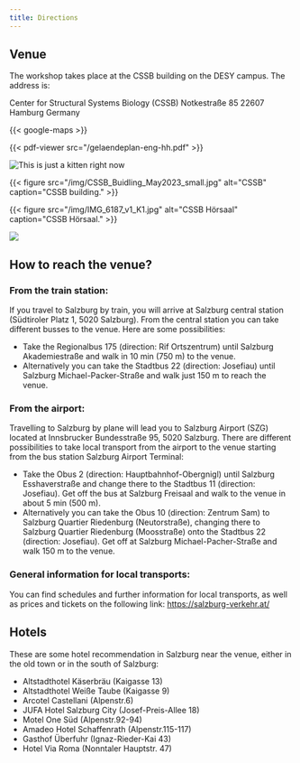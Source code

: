 ```yaml
---
title: Directions
---
```


## Venue

The workshop takes place at the CSSB building on the DESY campus. The address is:

Center for Structural Systems Biology (CSSB)
Notkestraße 85
22607 Hamburg
Germany

{{< google-maps >}}

{{< pdf-viewer src="/gelaendeplan-eng-hh.pdf" >}}

<img class="center" src="/img/CSSB_Buidling_May2023_small.jpg" alt="This is just a kitten right now" id="kitten">

{{< figure src="/img/CSSB_Buidling_May2023_small.jpg" alt="CSSB" caption="CSSB building." >}}

{{< figure src="/img/IMG_6187_v1_K1.jpg" alt="CSSB Hörsaal" caption="CSSB Hörsaal." >}}

![](/img/CSSB_Buidling_May2023_small.jpg)

## How to reach the venue?

### From the train station:

If you travel to Salzburg by train, you will arrive at Salzburg central station (Südtiroler Platz 1, 5020 Salzburg). From the central station you can take different busses to the venue. Here are some possibilities:

- Take the Regionalbus 175 (direction: Rif Ortszentrum) until Salzburg Akademiestraße and walk in 10 min (750 m) to the venue.
- Alternatively you can take the Stadtbus 22 (direction: Josefiau) until Salzburg Michael-Packer-Straße and walk just 150 m to reach the venue.

### From the airport:

Travelling to Salzburg by plane will lead you to Salzburg Airport (SZG) located at Innsbrucker Bundesstraße 95, 5020 Salzburg. There are different possibilities to take local transport from the airport to the venue starting from the bus station Salzburg Airport Terminal:

- Take the Obus 2 (direction: Hauptbahnhof-Obergnigl) until Salzburg Esshaverstraße and change there to the Stadtbus 11 (direction: Josefiau). Get off the bus at Salzburg Freisaal and walk to the venue in about 5 min (500 m).
- Alternatively you can take the Obus 10 (direction: Zentrum Sam) to Salzburg Quartier Riedenburg (Neutorstraße), changing there to Salzburg Quartier Riedenburg (Moosstraße) onto the Stadtbus 22 (direction: Josefiau). Get off at Salzburg Michael-Pacher-Straße and walk 150 m to the venue.

### General information for local transports:

You can find schedules and further information for local transports, as well as prices and tickets on the following link: https://salzburg-verkehr.at/

## Hotels

These are some hotel recommendation in Salzburg near the venue, either in the old town or in the south of Salzburg:

- Altstadthotel Käserbräu (Kaigasse 13)
- Altstadthotel Weiße Taube (Kaigasse 9)
- Arcotel Castellani (Alpenstr.6)
- JUFA Hotel Salzburg City (Josef-Preis-Allee 18)
- Motel One Süd (Alpenstr.92-94)
- Amadeo Hotel Schaffenrath (Alpenstr.115-117)
- Gasthof Überfuhr (Ignaz-Rieder-Kai 43)
- Hotel Via Roma (Nonntaler Hauptstr. 47)
